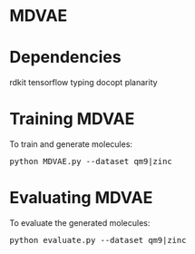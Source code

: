 # MDVAE

# Dependencies
rdkit
tensorflow
typing
docopt
planarity

# Training MDVAE

To train and generate molecules:
<pre>python MDVAE.py --dataset qm9|zinc</pre>

# Evaluating MDVAE

To evaluate the generated molecules:
<pre>python evaluate.py --dataset qm9|zinc</pre>

